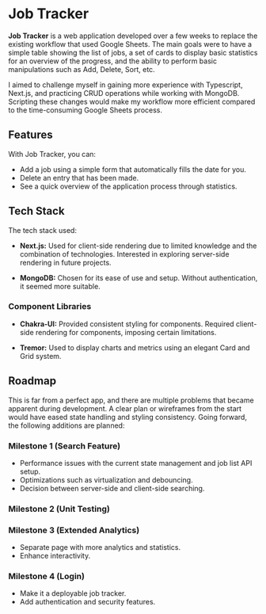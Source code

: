 # Job Tracker

**Job Tracker** is a web application developed over a few weeks to replace the existing workflow that used Google Sheets. The main goals were to have a simple table showing the list of jobs, a set of cards to display basic statistics for an overview of the progress, and the ability to perform basic manipulations such as Add, Delete, Sort, etc.

I aimed to challenge myself in gaining more experience with Typescript, Next.js, and practicing CRUD operations while working with MongoDB. Scripting these changes would make my workflow more efficient compared to the time-consuming Google Sheets process.

## Features

With Job Tracker, you can:

- Add a job using a simple form that automatically fills the date for you.
- Delete an entry that has been made.
- See a quick overview of the application process through statistics.

## Tech Stack

The tech stack used:

- **Next.js:** Used for client-side rendering due to limited knowledge and the combination of technologies. Interested in exploring server-side rendering in future projects.
  
- **MongoDB:** Chosen for its ease of use and setup. Without authentication, it seemed more suitable.

### Component Libraries

- **Chakra-UI:** Provided consistent styling for components. Required client-side rendering for components, imposing certain limitations.

- **Tremor:** Used to display charts and metrics using an elegant Card and Grid system.

## Roadmap

This is far from a perfect app, and there are multiple problems that became apparent during development. A clear plan or wireframes from the start would have eased state handling and styling consistency. Going forward, the following additions are planned:

### Milestone 1 (Search Feature)

- Performance issues with the current state management and job list API setup.
- Optimizations such as virtualization and debouncing.
- Decision between server-side and client-side searching.

### Milestone 2 (Unit Testing)

### Milestone 3 (Extended Analytics)

- Separate page with more analytics and statistics.
- Enhance interactivity.

### Milestone 4 (Login)

- Make it a deployable job tracker.
- Add authentication and security features.
